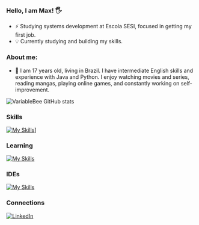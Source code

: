 ### Hello, I am Max! 🖐️
 <p>
 
 - ⚡ Studying systems development at Escola SESI, focused in getting my first job.
 - 💡 Currently studying and building my skills.
 </p>
 
 ### About me:
 <p>
 
 - 🌱 I am 17 years old, living in Brazil. I have intermediate English skills and experience with Java and Python. I enjoy watching movies and series, reading mangas, playing online games, and constantly working on self-improvement.
 
 </p>
 
 ![VariableBee GitHub stats](https://github-readme-stats.vercel.app/api?username=Max-leal&show_icons=true&theme=radical)
 
 ### Skills
 [![My Skills](https://skillicons.dev/icons?i=java,spring,lua,html,css&theme=dark)](https://skillicons.dev)]
 
 ### Learning
 [![My Skills](https://skillicons.dev/icons?i=python,js,postman,mysql&theme=dark)](https://skillicons.dev)
 
 ### IDEs
 [![My Skills](https://skillicons.dev/icons?i=eclipse,idea,vscode&theme=dark)](https://skillicons.dev)
 
 ### Connections
 [![LinkedIn](https://img.shields.io/badge/LinkedIn-0077B5?style=for-the-badge&logo=linkedin&logoColor=white)](https://www.linkedin.com/in/max-a-leal-da-silva-ab5713333/?originalSubdomain=br)
